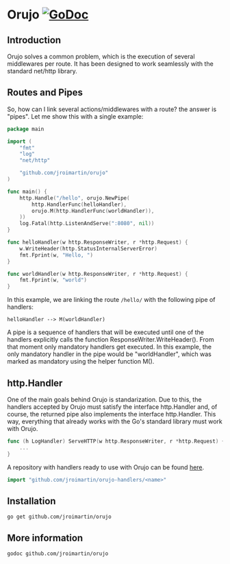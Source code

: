 # Orujo [![GoDoc](https://godoc.org/github.com/jroimartin/orujo?status.svg)](https://godoc.org/github.com/jroimartin/orujo)

## Introduction

Orujo solves a common problem, which is the execution of several middlewares per
route. It has been designed to work seamlessly with the standard net/http
library. 

## Routes and Pipes

So, how can I link several actions/middlewares with a route? the answer is
"pipes". Let me show this with a single example:

```go
package main

import (
    "fmt"
    "log"
    "net/http"

    "github.com/jroimartin/orujo"
)

func main() {
    http.Handle("/hello", orujo.NewPipe(
        http.HandlerFunc(helloHandler),
        orujo.M(http.HandlerFunc(worldHandler)),
    ))
    log.Fatal(http.ListenAndServe(":8080", nil))
}

func helloHandler(w http.ResponseWriter, r *http.Request) {
    w.WriteHeader(http.StatusInternalServerError)
    fmt.Fprint(w, "Hello, ")
}

func worldHandler(w http.ResponseWriter, r *http.Request) {
    fmt.Fprint(w, "world")
}
```

In this example, we are linking the route `/hello/` with the following pipe
of handlers:

```
helloHandler --> M(worldHandler)
```

A pipe is a sequence of handlers that will be executed until one of the handlers
explicitly calls the function ResponseWriter.WriteHeader(). From that moment
only mandatory handlers get executed. In this example, the only mandatory
handler in the pipe would be "worldHandler", which was marked as mandatory
using the helper function M().

## http.Handler

One of the main goals behind Orujo is standarization. Due to this, the handlers
accepted by Orujo must satisfy the interface http.Handler and, of course, the
returned pipe also implements the interface http.Handler. This way, everything
that already works with the Go's standard library must work with Orujo.

```go
func (h LogHandler) ServeHTTP(w http.ResponseWriter, r *http.Request) {
	...
}
```

A repository with handlers ready to use with Orujo can be found
[here](https://github.com/jroimartin/orujo-handlers).

```go
import "github.com/jroimartin/orujo-handlers/<name>"
```

## Installation

`go get github.com/jroimartin/orujo`

## More information

`godoc github.com/jroimartin/orujo`
